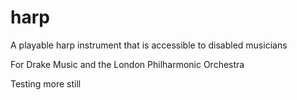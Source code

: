 # harp
A playable harp instrument that is accessible to disabled musicians

For Drake Music and the London Philharmonic Orchestra

Testing more still